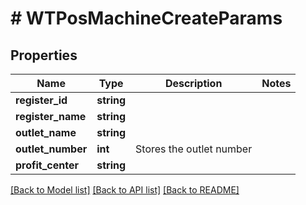 # # WTPosMachineCreateParams

## Properties

Name | Type | Description | Notes
------------ | ------------- | ------------- | -------------
**register_id** | **string** |  |
**register_name** | **string** |  |
**outlet_name** | **string** |  |
**outlet_number** | **int** | Stores the outlet number |
**profit_center** | **string** |  |

[[Back to Model list]](../../README.md#models) [[Back to API list]](../../README.md#endpoints) [[Back to README]](../../README.md)
